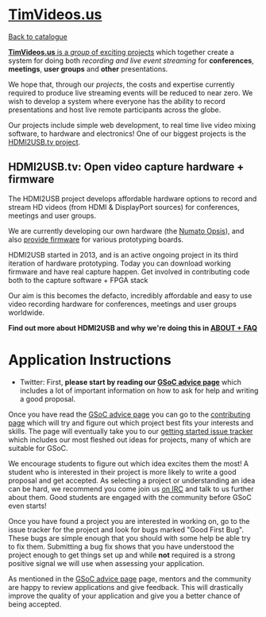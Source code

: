 
# [TimVideos.us](https://code.timvideos.us/)

[Back to catalogue](../README.md#timvideosus)

[**TimVideos.us** is a _group_ of exciting projects](https://code.timvideos.us) which together create a system for doing both _recording and live event streaming_ for **conferences**, **meetings**, **user groups** and **other** presentations. 

We hope that, through our _projects_, the costs and expertise currently required to produce live streaming events will be reduced to near zero. We wish to develop a system where everyone has the ability to record presentations and host live remote participants across the globe.

Our projects include simple web development, to real time live video mixing software, to hardware and electronics! One of our biggest projects is the [HDMI2USB.tv project](https://hdmi2usb.tv).

## HDMI2USB.tv: Open video capture hardware + firmware

The HDMI2USB project develops affordable hardware options to record and stream HD videos (from HDMI & DisplayPort sources) for conferences, meetings and user groups.

We are currently developing our own hardware (the [Numato Opsis](https://hdmi2usb.tv/numato-opsis/)), and also [provide firmware](https://hdmi2usb.tv/firmware/) for various prototyping boards.

HDMI2USB started in 2013, and is an active ongoing project in its third iteration of hardware prototyping. Today you can download working firmware and have real capture happen. Get involved in contributing code both to the capture software + FPGA stack

Our aim is this becomes the defacto, incredibly affordable and easy to use video recording hardware for conferences, meetings and user groups worldwide.

**Find out more about HDMI2USB and why we're doing this in [ABOUT + FAQ](https://hdmi2usb.tv/faq/)**

# Application Instructions

* Twitter: First, **please start by reading our [GSoC advice page](https://code.timvideos.us/summer-of-code/)** which includes a lot of important information on how to ask for help and writing a good proposal.

Once you have read the [GSoC advice page](https://code.timvideos.us/summer-of-code/) you can go to the [contributing page](https://code.timvideos.us/contribute/) which will try and figure out which project best fits your interests and skills. The page will eventually take you to our [getting started issue tracker](https://github.com/timvideos/getting-started/issues) which includes our most fleshed out ideas for projects, many of which are suitable for GSoC.

We encourage students to figure out which idea excites them the most! A student who is interested in their project is more likely to write a good proposal and get accepted. As selecting a project or understanding an idea can be hard, we recommend you come join us [on IRC](https://webchat.freenode.net/?channels=timvideos) and talk to us further about them. Good students are engaged with the community before GSoC even starts!

Once you have found a project you are interested in working on, go to the issue tracker for the project and look for bugs marked "Good First Bug". These bugs are simple enough that you should with some help be able try to fix them. Submitting a bug fix shows that you have understood the project enough to get things set up and while **not** required is a strong positive signal we will use when assessing your application.

As mentioned in the [GSoC advice page](https://code.timvideos.us/summer-of-code/) page, mentors and the community are happy to review applications and give feedback. This will drastically improve the quality of your application and give you a better chance of being accepted.
